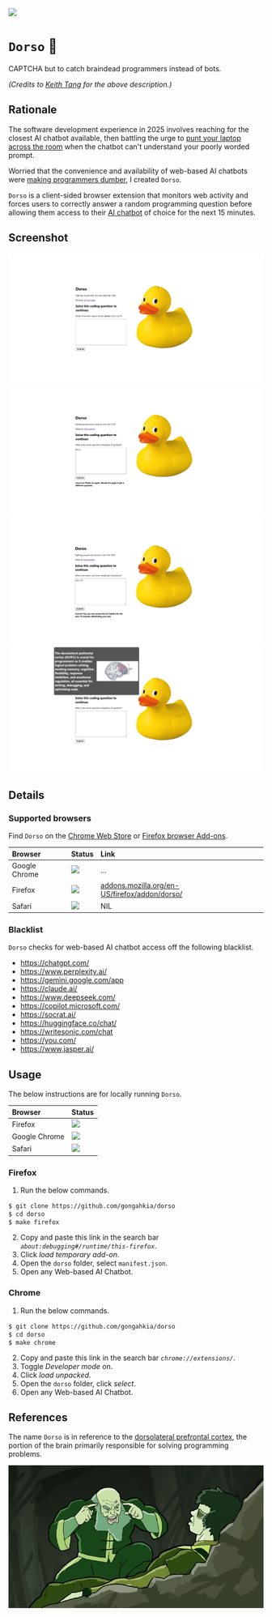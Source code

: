 [![](https://img.shields.io/badge/dorso_1.0.0-passing-green)](https://github.com/gongahkia/dorso/releases/tag/1.0.0)

# `Dorso` 🧠

CAPTCHA but to catch braindead programmers instead of bots.

*(Credits to [Keith Tang](https://www.linkedin.com/in/keibtang/) for the above description.)*

## Rationale

The software development experience in 2025 involves reaching for the closest AI chatbot available, then battling the urge to [punt your laptop across the room](https://media1.tenor.com/m/nJW6x9jzp1AAAAAC/mob-psycho100-mob-psycho.gif) when the chatbot can't understand your poorly worded prompt.

Worried that the convenience and availability of web-based AI chatbots were [making programmers dumber](https://andrewzuo.com/is-ai-making-programmers-stupid-115e9d6e7460), I created `Dorso`.

`Dorso` is a client-sided browser extension that monitors web activity and forces users to correctly answer a random programming question before allowing them access to their [AI chatbot](#details) of choice for the next 15 minutes.

## Screenshot

![](./asset/reference/1.png)
![](./asset/reference/2.png)
![](./asset/reference/3.png)
![](./asset/reference/4.png)

## Details

### Supported browsers

Find `Dorso` on the [Chrome Web Store](https://chromewebstore.google.com) or [Firefox browser Add-ons](https://addons.mozilla.org/en-US/firefox/).

| Browser | Status | Link |
| :--- | :--- | :--- | 
| Google Chrome | ![](https://img.shields.io/badge/Status-Awaiting%20Approval-orange) | ... | 
| Firefox | ![](https://img.shields.io/badge/Status-Up-brightgreen) | [addons.mozilla.org/en-US/firefox/addon/dorso/](https://addons.mozilla.org/en-US/firefox/addon/dorso/) |
| Safari | ![](https://img.shields.io/badge/Status-Unsupported-red) | NIL | 

### Blacklist

`Dorso` checks for web-based AI chatbot access off the following blacklist.

* https://chatgpt.com/
* https://www.perplexity.ai/
* https://gemini.google.com/app
* https://claude.ai/
* https://www.deepseek.com/
* https://copilot.microsoft.com/
* https://socrat.ai/
* https://huggingface.co/chat/
* https://writesonic.com/chat
* https://you.com/
* https://www.jasper.ai/

## Usage

The below instructions are for locally running `Dorso`.

| Browser | Status | 
| :--- | :--- |
| Firefox | ![](https://img.shields.io/badge/Status-Up-brightgreen) | 
| Google Chrome | ![](https://img.shields.io/badge/Status-Up-brightgreen) | 
| Safari | ![](https://img.shields.io/badge/Status-Unsupported-red) | 

### Firefox

1. Run the below commands.

```console
$ git clone https://github.com/gongahkia/dorso
$ cd dorso
$ make firefox
```
  
2. Copy and paste this link in the search bar *`about:debugging#/runtime/this-firefox`*.
3. Click *load temporary add-on*.
4. Open the `dorso` folder, select `manifest.json`.
5. Open any Web-based AI Chatbot. 

### Chrome

1. Run the below commands.

```console
$ git clone https://github.com/gongahkia/dorso
$ cd dorso
$ make chrome
```

2. Copy and paste this link in the search bar *`chrome://extensions/`*.
3. Toggle *Developer mode* on.
4. Click *load unpacked*.
5. Open the `dorso` folder, click *select*.
6. Open any Web-based AI Chatbot.

## References

The name `Dorso` is in reference to the [dorsolateral prefrontal cortex](https://en.wikipedia.org/wiki/Dorsolateral_prefrontal_cortex), the portion of the brain primarily responsible for solving programming problems.

![](./asset/logo/think.jpg)
